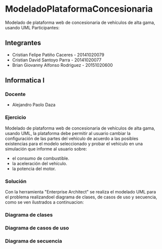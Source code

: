 # ModeladoPlataformaConcesionaria
Modelado de plataforma web de concesionaria de vehículos de alta gama, usando UML
Participantes:
## Integrantes

* Cristian Felipe Patiño Caceres - 20141020079
* Cristian David Santoyo Parra - 20141020077 
* Brian Giovanny Alfonso Rodriguez - 20151020600

## Informatica I

### Docente

* Alejandro Paolo Daza 

### Ejercicio

Modelado de plataforma web de concesionaria de vehículos de alta gama, usando UML, la plataforma debe permitir al usuario cambiar la configuración de las partes del vehículo de acuerdo a las posibles existencias para el modelo seleccionado y probar el vehículo en una simulación que informe al usuario sobre: 
- el consumo de combustible.
- la aceleración del vehículo.
- la potencia del motor. 

### Solución 
Con la herramienta "Enterprise Architect" se realiza el modelado UML para el problema realizandoel diagrama de clases, de casos de uso y secuencia, como se ven ilustrados a continuacion:


### Diagrama de clases

### Diagrama de casos de uso


### Diagrama de secuencia
